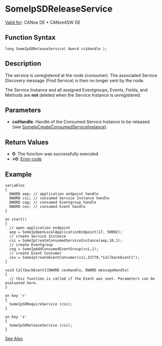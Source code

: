 # SomeIpSDReleaseService

[Valid for](../../../../Shared/FeatureAvailability.md):  CANoe DE • CANoe4SW DE

## Function Syntax

```plaintext
long SomeIpSDReleaseService( dword csiHandle );
```

## Description

The service is unregistered at the node (consumer). The associated Service Discovery message (Find Service) is then no longer sent by the node.

The Service Instance and all assigned Eventgroups, Events, Fields, and Methods are **not** deleted when the Service Instance is unregistered.

## Parameters

- **csiHandle**: Handle of the Consumed Service Instance to be released (see [SomeIpCreateConsumedServiceInstance](CAPLfunctionSomeIpCreateConsumedServiceInstance.md)).

## Return Values

- **0**: The function was successfully executed
- **>0**: [Error code](../../CAPLfunctionsSOMEIPILErrorCodes.md)

## Example

```plaintext
variables
{
  DWORD aep; // application endpoint handle
  DWORD csi; // consumed Service Instance handle
  DWORD ceg; // consumed Eventgroup handle
  DWORD cev; // consumed Event handle
}

on start()
{
  // open application endpoint
  aep = SomeIpOpenLocalApplicationEndpoint(17, 50002);
  // create Service Instance
  csi = SomeIpCreateConsumedServiceInstance(aep,10,1);
  // create Eventgroup
  ceg = SomeIpAddConsumedEventGroup(csi,1);
  // create Event Consumer
  cev = SomeIpCreateEventConsumer(csi,32770,"CallbackEvent1");
}

void CallbackEvent1(DWORD cevHandle, DWORD messageHandle)
{
  // this function is called if the Event was sent. Parameters can be evaluated here.
}

on key 'r'
{
  SomeIpSDRequireService (csi);
}

on key 'x'
{
  SomeIpSDReleaseService (csi);
}
```

[See Also](javascript:void(0);)
